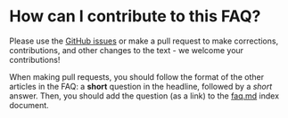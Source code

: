 # How can I contribute to this FAQ?

Please use the [GitHub issues](https://github.com/PoshCode/PowerShellFAQ/issues) or make a pull request to make corrections, contributions, and other changes to the text - we welcome your contributions!

When making pull requests, you should follow the format of the other articles in the FAQ: a **short** question in the headline, followed by a _short_ answer.  Then, you should add the question (as a link) to the [faq.md](faq.md) index document.